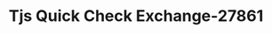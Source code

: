 ---
f_zip-code: 89447
f_state-code: NV
title: Tjs Quick Check Exchange-27861
f_phone: 775-463-1771
f_city-only: Yerington
f_address: 235 S Main Street Yerington
f_location-unique-id: '27861'
slug: tjs-quick-check-exchange-27861
updated-on: '2024-05-30T13:46:58.046Z'
created-on: '2024-05-30T13:36:59.803Z'
published-on: '2024-05-30T13:54:32.469Z'
f_city-state: cms/city/yerington-nv.md
f_company: cms/company/tjs-quick-check-exchange.md
f_state: cms/state/nevada.md
layout: '[payday-loan].html'
tags: payday-loan
---